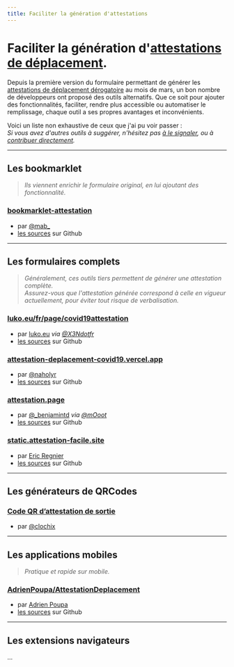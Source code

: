 ```yaml
---
title: Faciliter la génération d'attestations
---
```


# Faciliter la génération d'[attestations de déplacement][formulaire officiel].

Depuis la première version du formulaire permettant de générer les [attestations
de déplacement dérogatoire][formulaire officiel] au mois de mars, un bon nombre
de développeurs ont proposé des outils alternatifs. Que ce soit pour ajouter des
fonctionnalités, faciliter, rendre plus accessible ou automatiser le
remplissage, chaque outil a ses propres avantages et inconvénients.

Voici un liste non exhaustive de ceux que j'ai pu voir passer :  
*Si vous avez d'autres outils à suggérer, n'hésitez pas [à le signaler][@mab_],
ou à [contribuer directement][contribuer].*

----

## Les bookmarklet

> *Ils viennent enrichir le formulaire original, en lui ajoutant des
> fonctionnalité.*

### [bookmarklet-attestation](/simple)

- par [@mab_][@mab_]
- [les sources](https://github.com/mabhub/bookmarklet-attestation-deplacement/) sur Github

----

## Les formulaires complets

> *Généralement, ces outils tiers permettent de générer une attestation
> complète.*  
> *Assurez-vous que l'attestation générée correspond à celle en vigueur
> actuellement, pour éviter tout risque de verbalisation.*

### [luko.eu/fr/page/covid19attestation](https://www.luko.eu/fr/page/covid19attestation)

- par [luko.eu](https://twitter.com/getluko) *via [@X3Ndotfr](https://twitter.com/X3Ndotfr/status/1322859107209138177)*
- [les sources](https://github.com/GetLuko/Covid19-French-Auth) sur Github

### [attestation-deplacement-covid19.vercel.app](https://attestation-deplacement-covid19.vercel.app/)

- par [@naholyr](https://twitter.com/naholyr/status/1322184059766902792)
- [les sources](https://github.com/naholyr/attestation-deplacement-derogatoire-q4-2020) sur Github

### [attestation.page](https://attestation.page/)

- par [@_benjamintd](https://twitter.com/_benjamintd) *via [@mOoot](https://twitter.com/mOoot/status/1322505305540988931)*
- [les sources](https://github.com/benjamintd/attestation.page) sur Github

### [static.attestation-facile.site](https://static.attestation-facile.site/)

- par [Eric Regnier](https://github.com/eregnier)
- [les sources](https://github.com/eregnier/attestation-facile.site) sur Github

----

## Les générateurs de QRCodes

### [Code QR d’attestation de sortie](https://gist.github.com/clochix/93e0647486f9cd6dc6ee6232f841e1da)

- par [@clochix](https://twitter.com/clochix)

----

## Les applications mobiles

> *Pratique et rapide sur mobile.*

### [AdrienPoupa/AttestationDeplacement](https://github.com/AdrienPoupa/AttestationDeplacement)

- par [Adrien Poupa](https://github.com/AdrienPoupa)
- [les sources](https://github.com/AdrienPoupa/AttestationDeplacement) sur Github

----

## Les extensions navigateurs

…



[@mab_]: https://twitter.com/mab_

[contribuer]: https://github.com/mabhub/bookmarklet-attestation-deplacement/blob/main/src/md-pages/alternatives.md

[formulaire officiel]: https://media.interieur.gouv.fr/deplacement-covid-19
